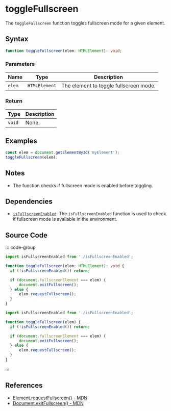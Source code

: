 # toggleFullscreen

The `toggleFullscreen` function toggles fullscreen mode for a given element.

## Syntax

```typescript
function toggleFullscreen(elem: HTMLElement): void;
```

### Parameters

| Name  | Type         | Description                                              |
|-------|--------------|--------------------------------------------------------|
| `elem` | `HTMLElement` | The element to toggle fullscreen mode.                  |

### Return

| Type   | Description |
|--------|-----------|
| `void` | None.      |

## Examples

```typescript
const elem = document.getElementById('myElement');
toggleFullscreen(elem);
```

## Notes

- The function checks if fullscreen mode is enabled before toggling.

## Dependencies

- [`isFullscreenEnabled`](./isFullscreenEnabled.md): The `isFullscreenEnabled` function is used to check if fullscreen mode is available in the environment.

## Source Code

::: code-group
```typescript
import isFullscreenEnabled from './isFullscreenEnabled';

function toggleFullscreen(elem: HTMLElement): void {
  if (!isFullscreenEnabled()) return;

  if (document.fullscreenElement === elem) {
      document.exitFullscreen();
  } else {
      elem.requestFullscreen();
  }
}
```

```javascript
import isFullscreenEnabled from './isFullscreenEnabled';

function toggleFullscreen(elem) {
  if (!isFullscreenEnabled()) return;

  if (document.fullscreenElement === elem) {
      document.exitFullscreen();
  } else {
      elem.requestFullscreen();
  }
}
```
:::

## References

- [Element.requestFullscreen() - MDN](https://developer.mozilla.org/en-US/docs/Web/API/Element/requestFullscreen)
- [Document.exitFullscreen() - MDN](https://developer.mozilla.org/en-US/docs/Web/API/Document/exitFullscreen)